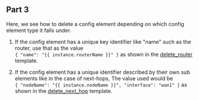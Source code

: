 ## Part 3

Here, we see how to delete a config element depending on which config element type it falls under.

1. If the config element has a unique key identifier like "name" such as the router, use that as the value\
`{ "name": "{{ instance.routerName }}" }` as shown in the [delete_router](delete_router) template.

2. If the config element has a unique identifier described by their own sub elements like in the case of next-hops,
The value used would be\
`{ "nodeName": "{{ instance.nodeName }}", "interface": "wan1" }` as shown in the [delete_next_hop](delete_next_hop) template.
